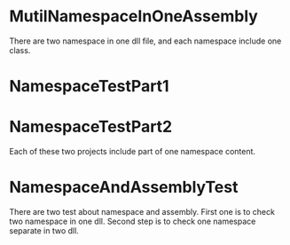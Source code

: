 ﻿# MutilNamespaceInOneAssembly
There are two namespace in one dll file, and each namespace include one class.

# NamespaceTestPart1
# NamespaceTestPart2
Each of these two projects include part of one namespace content.

# NamespaceAndAssemblyTest
There are two test about namespace and assembly.
First one is to check two namespace in one dll.
Second step is to check one namespace separate in two dll.
